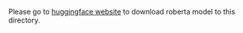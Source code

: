 Please go to [huggingface website](https://huggingface.co/models) to download roberta model to this directory.